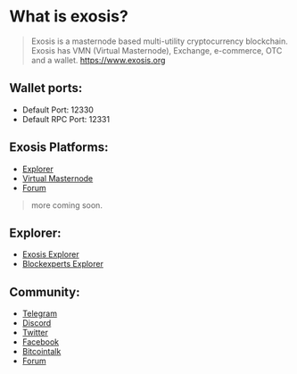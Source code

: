 # What is exosis?
> Exosis is a masternode based multi-utility cryptocurrency blockchain. Exosis has VMN (Virtual Masternode), Exchange, e-commerce, OTC and a wallet.
https://www.exosis.org

## Wallet ports:
- Default Port: 12330
- Default RPC Port: 12331

## Exosis Platforms:
- [Explorer](https://explorer.exosis.org/)
- [Virtual Masternode](https://www.exosis.live/)
- [Forum](https://forum.exosis.org/)
> more coming soon.

## Explorer:
- [Exosis Explorer](https://explorer.exosis.org/)
- [Blockexperts Explorer](https://www.blockexperts.com/exo)

## Community:
- [Telegram](https://t.me/exosis)
- [Discord](https://discordapp.com/invite/YEkbtGu)
- [Twitter](https://twitter.com/Exosiscrypto)
- [Facebook](https://www.facebook.com/exosiscrypto)
- [Bitcointalk](https://bitcointalk.org/index.php?topic=5040959)
- [Forum](https://forum.exosis.org/)
